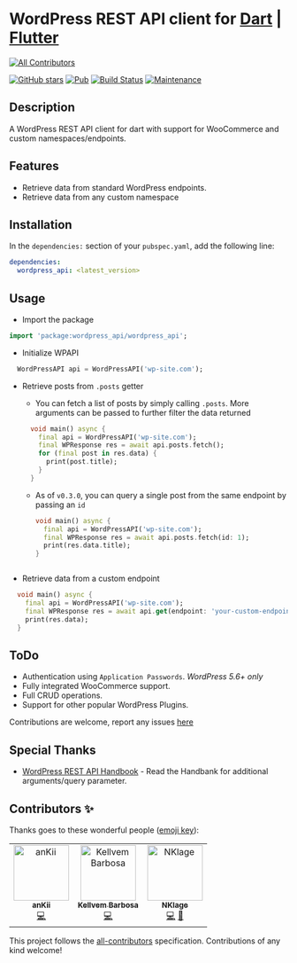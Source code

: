 # WordPress REST API client for [Dart](https://dart.dev/) | [Flutter](https://flutter.dev)
<!-- ALL-CONTRIBUTORS-BADGE:START - Do not remove or modify this section -->
[![All Contributors](https://img.shields.io/badge/all_contributors-3-orange.svg?style=flat-square)](#contributors-)
<!-- ALL-CONTRIBUTORS-BADGE:END -->

[![GitHub stars](https://img.shields.io/github/stars/dhmgroup/dart-wp.svg?style=social&label=Star&maxAge=2592000)](https://github.com/dhmgroup/dart-wp/stargazers/)
[![Pub](https://img.shields.io/pub/v/wordpress_api.svg?style=flat-square)](https://pub.dartlang.org/packages/wordpress_api)
[![Build Status](https://travis-ci.org/dhmgroup/dart-wp.svg?branch=master)](https://travis-ci.org/dhmgroup/dart-wp)
[![Maintenance](https://img.shields.io/badge/Maintained%3F-yes-green.svg)](https://GitHub.com/dhmgroup/dart-wp/graphs/commit-activity)

## Description

A WordPress REST API client for dart with support for WooCommerce and custom namespaces/endpoints.

## Features

- Retrieve data from standard WordPress endpoints.
- Retrieve data from any custom namespace

## Installation

In the `dependencies:` section of your `pubspec.yaml`, add the following line:

```yaml
dependencies:
  wordpress_api: <latest_version>
```

## Usage

- Import the package

```dart
import 'package:wordpress_api/wordpress_api';
```

- Initialize WPAPI

```dart
  WordPressAPI api = WordPressAPI('wp-site.com');
```

- Retrieve posts from `.posts` getter

  - You can fetch a list of posts by simply calling `.posts`. More arguments can be passed to further filter the data returned

  ```dart
    void main() async {
      final api = WordPressAPI('wp-site.com');
      final WPResponse res = await api.posts.fetch();
      for (final post in res.data) {
        print(post.title);
      }
    }
  ```

  - As of `v0.3.0`, you can query a single post from the same endpoint by passing an `id`

    ```dart
    void main() async {
      final api = WordPressAPI('wp-site.com');
      final WPResponse res = await api.posts.fetch(id: 1);
      print(res.data.title);
    }
  ```

- Retrieve data from a custom endpoint

```dart
  void main() async {
    final api = WordPressAPI('wp-site.com');
    final WPResponse res = await api.get(endpoint: 'your-custom-endpoint');
    print(res.data);
  }
```

## ToDo

- Authentication using `Application Passwords`. *WordPress 5.6+ only*
- Fully integrated WooCommerce support.
- Full CRUD operations.
- Support for other popular WordPress Plugins.

Contributions are welcome, report any issues [here](https://github.com/dhmgroup/dart-wp/issues)

## Special Thanks

- [WordPress REST API Handbook](https://developer.wordpress.org/rest-api/reference/) - Read the Handbank for additional arguments/query parameter.



## Contributors ✨

Thanks goes to these wonderful people ([emoji key](https://allcontributors.org/docs/en/emoji-key)):

<!-- ALL-CONTRIBUTORS-LIST:START - Do not remove or modify this section -->
<!-- prettier-ignore-start -->
<!-- markdownlint-disable -->
<table>
  <tbody>
    <tr>
      <td align="center"><a href="https://github.com/ankiimation"><img src="https://avatars.githubusercontent.com/u/41232001?v=4?s=100" width="100px;" alt="anKii"/><br /><sub><b>anKii</b></sub></a><br /><a href="https://github.com/dhmgroup/dart-wp/commits?author=ankiimation" title="Code">💻</a></td>
      <td align="center"><a href="https://kellvem.pt"><img src="https://avatars.githubusercontent.com/u/3621135?v=4?s=100" width="100px;" alt="Kellvem Barbosa"/><br /><sub><b>Kellvem Barbosa</b></sub></a><br /><a href="https://github.com/dhmgroup/dart-wp/commits?author=kellvembarbosa" title="Code">💻</a></td>
      <td align="center"><a href="https://github.com/NKlage"><img src="https://avatars.githubusercontent.com/u/18156976?v=4?s=100" width="100px;" alt="NKlage"/><br /><sub><b>NKlage</b></sub></a><br /><a href="https://github.com/dhmgroup/dart-wp/commits?author=NKlage" title="Code">💻</a> <a href="https://github.com/dhmgroup/dart-wp/issues?q=author%3ANKlage" title="Bug reports">🐛</a></td>
    </tr>
  </tbody>
</table>

<!-- markdownlint-restore -->
<!-- prettier-ignore-end -->

<!-- ALL-CONTRIBUTORS-LIST:END -->

This project follows the [all-contributors](https://github.com/all-contributors/all-contributors) specification. Contributions of any kind welcome!